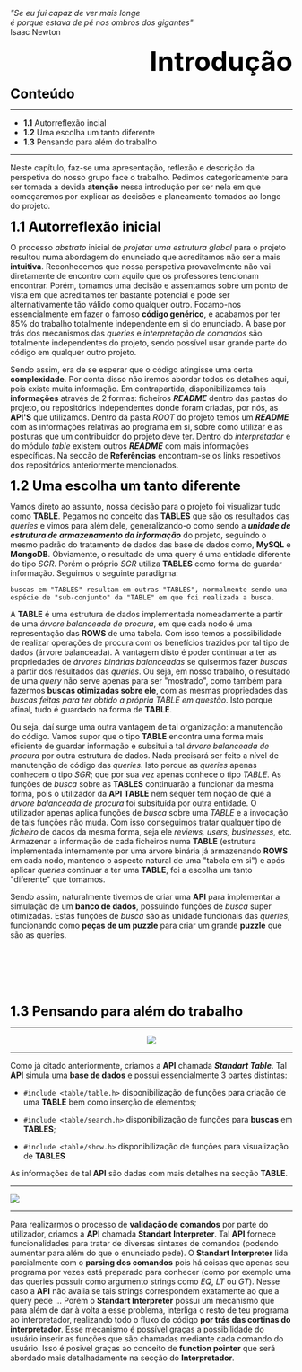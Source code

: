 <div> <p align="left"><i> "Se eu fui capaz de ver mais longe <br> é porque estava de pé nos ombros dos gigantes"</i> <br>
Isaac Newton </div>
<p align="right"><font size="9" style="color:black"> <b>Introdução </b></font> </p>

<p style="color:black"><b><font size="5">Conteúdo</font></b></p>
<hr>

* **1.1** Autorreflexão incial  
* **1.2** Uma escolha um tanto diferente  
* **1.3** Pensando para além do trabalho 

<hr>

Neste capítulo, faz-se uma apresentação, reflexão e descrição da perspetiva do nosso grupo face o trabalho. Pedimos categoricamente para ser tomada a devida **atenção** nessa introdução por ser nela em que começaremos por explicar as decisões e planeamento tomados ao longo do projeto.


<p><font size="5" style="color:black"><b>1.1 Autorreflexão inicial </b></font> </p>

O processo *abstrato* inicial de *projetar uma estrutura global* para o projeto resultou numa abordagem do enunciado que acreditamos não ser a mais **intuitiva**. Reconhecemos que nossa perspetiva provavelmente não vai diretamente de encontro com aquilo que os professores tencionam encontrar. Porém, tomamos uma decisão e assentamos sobre um ponto de vista em que acreditamos ter bastante potencial e pode ser alternativamente tão válido como qualquer outro. Focamo-nos essencialmente em fazer o famoso **código genérico**, e acabamos por ter 85% do trabalho totalmente independente em si do enunciado. A base por trás dos mecanismos das *queries* e *interpretação de comandos* são totalmente independentes do projeto, sendo possível usar grande parte do código em qualquer outro projeto.

Sendo assim, era de se esperar que o código atingisse uma certa **complexidade**. Por conta disso não iremos abordar todos os detalhes aqui, pois existe muita informação. Em contrapartida, disponibilizamos tais **informações** através de 2 formas: ficheiros ***README*** dentro das pastas do projeto, ou repositórios independentes donde foram criadas, por nós, as **API'S** que utilizamos. Dentro da pasta *ROOT* do projeto temos um ***README*** com as informações relativas ao programa em si, sobre como utilizar e as posturas que um contribuidor do projeto deve ter. Dentro do *interpretador* e do módulo *table* existem outros ***README*** com mais informações específicas. Na seccão de **Referências** encontram-se os links respetivos dos repositórios anteriormente mencionados.

<p><font size="5" style="color:black"><b>1.2 Uma escolha um tanto diferente </b></font> </p>

Vamos direto ao assunto, nossa decisão para o projeto foi visualizar tudo como **TABLE**. Pegamos no conceito das **TABLES** que são os resultados das *queries* e vimos para além dele, generalizando-o como sendo a ***unidade de estrutura de armazenamento da informação*** do projeto, seguindo o mesmo padrão do tratamento de dados das base de dados como, **MySQL** e **MongoDB**. Óbviamente, o resultado de uma query é uma entidade diferente do tipo *SGR*. Porém o próprio *SGR* utiliza **TABLES** como forma de guardar informação. Seguimos o seguinte paradigma:
	
```buscas em "TABLES" resultam em outras "TABLES", normalmente sendo uma espécie de "sub-conjunto" da "TABLE" em que foi realizada a busca.``` 

A **TABLE** é uma estrutura de dados implementada nomeadamente a partir de uma *árvore balanceada de procura*, em que cada nodo é uma representação das **ROWS** de uma tabela. Com isso temos a possibilidade de realizar operações de procura com os benefícios trazidos por tal tipo de dados (árvore balanceada). A vantagem disto é poder continuar a ter as propriedades de *árvores binárias balanceadas* se quisermos fazer *buscas* a partir dos resultados das *queries*. Ou seja, em nosso trabalho, o resultado de uma *query* não serve apenas para ser "mostrado", como também para fazermos **buscas otimizadas sobre ele**, com as mesmas propriedades das *buscas feitas para ter obtido a própria TABLE em questão*. Isto porque afinal, tudo é guardado na forma de **TABLE**.


Ou seja, daí surge uma outra vantagem de tal organização: a manutenção do código. Vamos supor que o tipo **TABLE** encontra uma forma mais eficiente de guardar informação e subsitui a tal *árvore balanceada de procura* por outra estrutura de dados. Nada precisará ser feito a nível de manutenção de código das *queries*. Isto porque as *queries* apenas conhecem o tipo *SGR*; que por sua vez apenas conhece o tipo *TABLE*. As funções de *busca* sobre as **TABLES** continuarão a funcionar da mesma forma, pois o utilizador da **API** **TABLE** nem sequer tem noção de que a *árvore balanceada de procura* foi subsituída por outra entidade. O utilizador apenas aplica funções de *busca* sobre uma *TABLE* e a invocação de tais funções não muda. Com isso conseguimos tratar qualquer tipo de *ficheiro* de dados da mesma forma, seja ele *reviews, users, businesses*, etc. Armazenar a informação de cada ficheiros numa **TABLE** (estrutura implementada internamente por uma árvore binária já armazenando **ROWS** em cada nodo, mantendo o aspecto natural de uma "tabela em si") e após aplicar *queries* continuar a ter uma **TABLE**, foi a escolha um tanto "diferente" que tomamos.


Sendo assim, naturalmente tivemos de criar uma **API** para implementar a simulação de um **banco de dados**, possuindo funções de *busca* super otimizadas. Estas funções de *busca* são as unidade funcionais das *queries*, funcionando como **peças de um puzzle** para criar um grande **puzzle** que são as queries.

<br>
<br>
<br>
<br>
<br>

<p><font size="5" style="color:black"><b>1.3 Pensando para além do trabalho</b></font> </p>

<hr>

<p align="center">
<img src="../../pictures/bannerJose(final).png">
</p>

<hr>

Como já citado anteriormente, criamos a **API** chamada ***Standart Table***. Tal **API** simula uma **base de dados** e possui essencialmente 3 partes distintas:

* ```#include <table/table.h>``` disponibilização de funções para criação de uma **TABLE** bem como inserção de elementos;

* ```#include <table/search.h>``` disponibilização de funções para **buscas** em **TABLES**;

* ```#include <table/show.h>``` disponibilização de funções para visualização de **TABLES**

As informações de tal **API** são dadas com mais detalhes na secção  **TABLE**. 

<hr>

<img  src="../../pictures/bannerhenrique(final).png">

<hr>

Para realizarmos o processo de **validação de comandos** por parte do utilizador, criamos a **API** chamada **Standart Interpreter**. Tal **API** fornece funcionalidades para tratar de diversas sintaxes de comandos (podendo aumentar para além do que o enunciado pede). O **Standart Interpreter** lida parcialmente com o **parsing dos comandos** pois há coisas que apenas seu programa por vezes está preparado para conhecer (como por exemplo uma das queries possuir como argumento strings como *EQ*, *LT* ou *GT*). Nesse caso a **API** não avalia se tais strings correspondem exatamente ao que a query pede ... Porém o **Standart Interpreter** possui um mecanismo que para além de dar à volta a esse problema, interliga o resto de teu programa ao interpretador, realizando todo o fluxo do código **por trás das cortinas do interpretador**. Esse mecanismo é possível graças a possibilidade do usuário inserir as funções que são chamadas mediante cada comando do usuário. Isso é posivel graças ao conceito de **function pointer** que será abordado mais detalhadamente na secção do **Interpretador**.
